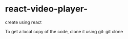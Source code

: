 # react-video-player-

create using react 

To get a local copy of the code, clone it using git:
git clone
